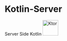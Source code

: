 # Kotlin-Server
Server Side Kotlin
<img src="https://user-images.githubusercontent.com/80918746/130344165-3c518a07-d5ce-405b-b20b-6fbda11fadfa.png" alt="Ktor" width="50px">
